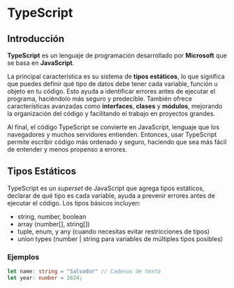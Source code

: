 # TypeScript

## Introducción

**TypeScript** es un lenguaje de programación desarrollado por **Microsoft** que se basa en **JavaScript**.

La principal característica es su sistema de **tipos estáticos**, lo que significa que puedes definir qué tipo de datos debe tener cada variable, función u objeto en tu código. Esto ayuda a identificar errores antes de ejecutar el programa, haciéndolo más seguro y predecible. También ofrece características avanzadas como **interfaces**, **clases** y **módulos**, mejorando la organización del código y facilitando el trabajo en proyectos grandes.

Al final, el código TypeScript se convierte en JavaScript, lenguaje que los navegadores y muchos servidores entienden. Entonces, usar TypeScript permite escribir código más ordenado y seguro, haciendo que sea más fácil de entender y menos propenso a errores.

## Tipos Estáticos

TypeScript es un *superset* de JavaScript que agrega tipos estáticos, declarar de qué tipo es cada variable, ayuda a prevenir errores antes de ejecutar el código. Los tipos básicos incluyen:

 - string, number, boolean
 - array (number[], string[])
 - tuple, enum, y any (cuando necesitas evitar restricciones de tipos)
 - union types (number | string para variables de múltiples tipos posibles)
 
### Ejemplos

```typescript showLineNumbers
let name: string = "Salvador" // Cadenas de texto
let year: number = 2024;
```
    
<!--stackedit_data:
eyJoaXN0b3J5IjpbNjU4MTE5MTcwLC0zNTU1NzU4MywtMTc1Nz
cxNzM1MCw5NDUxMDQyMDUsMTg2MTcyMjI1NiwtMjA1OTMyNDU1
OV19
-->